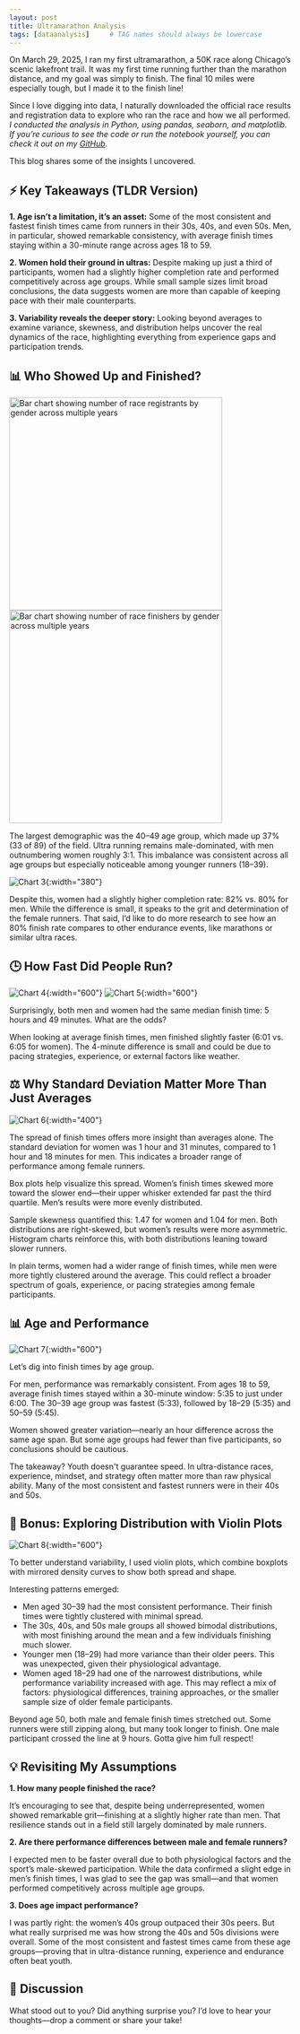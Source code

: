 ```yaml
---
layout: post 
title: Ultramarathon Analysis
tags: [dataanalysis]     # TAG names should always be lowercase
---
```

On March 29, 2025, I ran my first ultramarathon, a 50K race along Chicago’s scenic lakefront trail. It was my first time running further than the marathon distance, and my goal was simply to finish. The final 10 miles were especially tough, but I made it to the finish line!

Since I love digging into data, I naturally downloaded the official race results and registration data to explore who ran the race and how we all performed. _I conducted the analysis in Python, using pandas, seaborn, and matplotlib. If you’re curious to see the code or run the notebook yourself, you can check it out on my [GitHub](https://github.com/chaumpham)._

This blog shares some of the insights I uncovered.

## ⚡ Key Takeaways (TLDR Version)

**1. Age isn’t a limitation, it’s an asset:** Some of the most consistent and fastest finish times came from runners in their 30s, 40s, and even 50s. Men, in particular, showed remarkable consistency, with average finish times staying within a 30-minute range across ages 18 to 59.

**2. Women hold their ground in ultras:** Despite making up just a third of participants, women had a slightly higher completion rate and performed competitively across age groups. While small sample sizes limit broad conclusions, the data suggests women are more than capable of keeping pace with their male counterparts.

**3. Variability reveals the deeper story:** Looking beyond averages to examine variance, skewness, and distribution helps uncover the real dynamics of the race, highlighting everything from experience gaps and participation trends.

## 📊 Who Showed Up and Finished?

<div style="text-align: left;">
  <img src="/assets/img/ultra_analysis/race-registrants-bar-chart.png" 
       alt="Bar chart showing number of race registrants by gender across multiple years" 
       width="380">
  <img src="/assets/img/ultra_analysis/race-finishers-bar-chart.png" 
       alt="Bar chart showing number of race finishers by gender across multiple years" 
       width="380">
</div>

The largest demographic was the 40–49 age group, which made up 37% (33 of 89) of the field. Ultra running remains male-dominated, with men outnumbering women roughly 3:1. This imbalance was consistent across all age groups but especially noticeable among younger runners (18–39).

![Chart 3](/assets/img/ultra_analysis/finishers-v-non-finishers-count-bar-chart.png){:width="380"}

Despite this, women had a slightly higher completion rate: 82% vs. 80% for men. While the difference is small, it speaks to the grit and determination of the female runners. That said, I’d like to do more research to see how an 80% finish rate compares to other endurance events, like marathons or similar ultra races.

## 🕒 How Fast Did People Run?

![Chart 4](/assets/img/ultra_analysis/histogram-of-finish-times-female.png){:width="600"}
![Chart 5](/assets/img/ultra_analysis/histogram-of-finish-times-male.png){:width="600"}

Surprisingly, both men and women had the same median finish time: 5 hours and 49 minutes. What are the odds?

When looking at average finish times, men finished slightly faster (6:01 vs. 6:05 for women). The 4-minute difference is small and could be due to pacing strategies, experience, or external factors like weather.

## ⚖️ Why Standard Deviation Matter More Than Just Averages

![Chart 6](/assets/img/ultra_analysis/finishing-time-quartile-box-plot.png){:width="400"}

The spread of finish times offers more insight than averages alone. The standard deviation for women was 1 hour and 31 minutes, compared to 1 hour and 18 minutes for men. This indicates a broader range of performance among female runners.

Box plots help visualize this spread. Women’s finish times skewed more toward the slower end—their upper whisker extended far past the third quartile. Men’s results were more evenly distributed.

Sample skewness quantified this: 1.47 for women and 1.04 for men. Both distributions are right-skewed, but women’s results were more asymmetric. Histogram charts reinforce this, with both distributions leaning toward slower runners.

In plain terms, women had a wider range of finish times, while men were more tightly clustered around the average. This could reflect a broader spectrum of goals, experience, or pacing strategies among female participants.

## 📊 Age and Performance

![Chart 7](/assets/img/ultra_analysis/finish-time-trends-by-age-group-mean-std.png){:width="600"}

Let’s dig into finish times by age group.

For men, performance was remarkably consistent. From ages 18 to 59, average finish times stayed within a 30-minute window: 5:35 to just under 6:00. The 30–39 age group was fastest (5:33), followed by 18–29 (5:35) and 50–59 (5:45).

Women showed greater variation—nearly an hour difference across the same age span. But some age groups had fewer than five participants, so conclusions should be cautious.

The takeaway? Youth doesn't guarantee speed. In ultra-distance races, experience, mindset, and strategy often matter more than raw physical ability. Many of the most consistent and fastest runners were in their 40s and 50s.

## 🎻 Bonus: Exploring Distribution with Violin Plots

![Chart 8](/assets/img/ultra_analysis/violin-chart.png){:width="600"}

To better understand variability, I used violin plots, which combine boxplots with mirrored density curves to show both spread and shape.

Interesting patterns emerged:

- Men aged 30–39 had the most consistent performance. Their finish times were tightly clustered with minimal spread.
- The 30s, 40s, and 50s male groups all showed bimodal distributions, with most finishing around the mean and a few individuals finishing much slower.
- Younger men (18–29) had more variance than their older peers. This was unexpected, given their physiological advantage.
- Women aged 18–29 had one of the narrowest distributions, while performance variability increased with age. This may reflect a mix of factors: physiological differences, training approaches, or the smaller sample size of older female participants.

Beyond age 50, both male and female finish times stretched out. Some runners were still zipping along, but many took longer to finish. One male participant crossed the line at 9 hours. Gotta give him full respect!

## 💡 Revisiting My Assumptions

**1. How many people finished the race?**

It’s encouraging to see that, despite being underrepresented, women showed remarkable grit—finishing at a slightly higher rate than men. That resilience stands out in a field still largely dominated by male runners.

**2. Are there performance differences between male and female runners?**

I expected men to be faster overall due to both physiological factors and the sport’s male-skewed participation. While the data confirmed a slight edge in men’s finish times, I was glad to see the gap was small—and that women performed competitively across multiple age groups.

**3. Does age impact performance?**

I was partly right: the women’s 40s group outpaced their 30s peers. But what really surprised me was how strong the 40s and 50s divisions were overall. Some of the most consistent and fastest times came from these age groups—proving that in ultra-distance running, experience and endurance often beat youth.

## 💭 Discussion 

What stood out to you? Did anything surprise you? I’d love to hear your thoughts—drop a comment or share your take!
